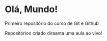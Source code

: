 # Olá, Mundo!
 Primeiro repositório do curso de Git e Github 

 Repositórioo criado diraanta uma aula ao vivo!
